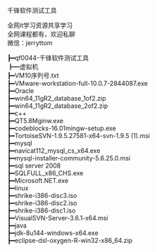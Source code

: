 千锋软件测试工具

全网it学习资源共享学习<br>全网课程都有，欢迎私聊<br>微信：jerryttom<br>

┣━qf0044-千锋软件测试工具<br> ┣━虚拟机<br> ┣━VM10序列号.txt<br> ┣━VMware-workstation-full-10.0.7-2844087.exe<br> ┣━Oracle<br> ┣━win64_11gR2_database_1of2.zip<br> ┣━win64_11gR2_database_2of2.zip<br> ┣━c++<br> ┣━QT5.8Mginw.exe<br> ┣━codeblocks-16.01mingw-setup.exe<br> ┣━TortoiseSVN-1.9.5.27581-x64-svn-1.9.5 (1).msi<br> ┣━mysql<br> ┣━navicat112_mysql_cs_x64.exe<br> ┣━mysql-installer-community-5.6.25.0.msi<br> ┣━sql server 2008<br> ┣━SQLFULL_x86_CHS.exe<br> ┣━Microsoft.NET.exe<br> ┣━linux<br> ┣━shrike-i386-disc3.iso<br> ┣━shrike-i386-disc2.iso<br> ┣━shrike-i386-disc1.iso<br> ┣━VisualSVN-Server-3.6.1-x64.msi<br> ┣━java<br> ┣━jdk-8u144-windows-x64.exe<br> ┣━eclipse-dsl-oxygen-R-win32-x86_64.zip
